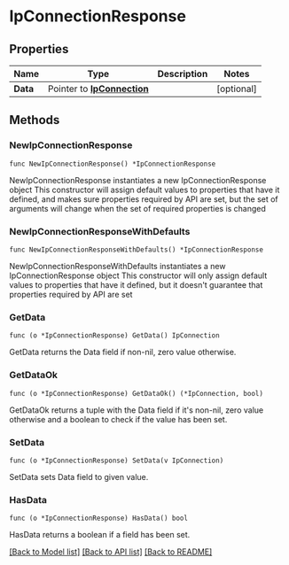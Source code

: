# IpConnectionResponse

## Properties

Name | Type | Description | Notes
------------ | ------------- | ------------- | -------------
**Data** | Pointer to [**IpConnection**](IpConnection.md) |  | [optional] 

## Methods

### NewIpConnectionResponse

`func NewIpConnectionResponse() *IpConnectionResponse`

NewIpConnectionResponse instantiates a new IpConnectionResponse object
This constructor will assign default values to properties that have it defined,
and makes sure properties required by API are set, but the set of arguments
will change when the set of required properties is changed

### NewIpConnectionResponseWithDefaults

`func NewIpConnectionResponseWithDefaults() *IpConnectionResponse`

NewIpConnectionResponseWithDefaults instantiates a new IpConnectionResponse object
This constructor will only assign default values to properties that have it defined,
but it doesn't guarantee that properties required by API are set

### GetData

`func (o *IpConnectionResponse) GetData() IpConnection`

GetData returns the Data field if non-nil, zero value otherwise.

### GetDataOk

`func (o *IpConnectionResponse) GetDataOk() (*IpConnection, bool)`

GetDataOk returns a tuple with the Data field if it's non-nil, zero value otherwise
and a boolean to check if the value has been set.

### SetData

`func (o *IpConnectionResponse) SetData(v IpConnection)`

SetData sets Data field to given value.

### HasData

`func (o *IpConnectionResponse) HasData() bool`

HasData returns a boolean if a field has been set.


[[Back to Model list]](../README.md#documentation-for-models) [[Back to API list]](../README.md#documentation-for-api-endpoints) [[Back to README]](../README.md)


